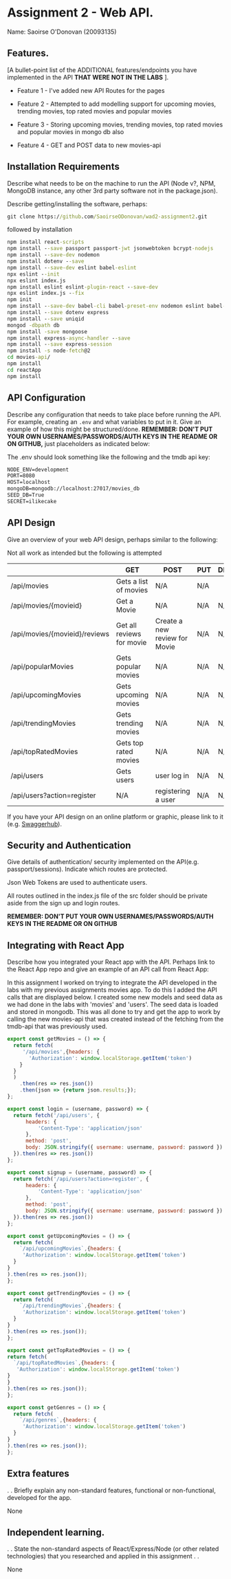 # Assignment 2 - Web API.

Name: Saoirse O'Donovan (20093135)

## Features.

[A bullet-point list of the ADDITIONAL features/endpoints you have implemented in the API **THAT WERE NOT IN THE LABS** ]. 

 + Feature 1 - I've added new API Routes for the pages

 + Feature 2 - Attempted to add modelling support for upcoming movies, trending movies, top rated movies and popular movies

 + Feature 3 - Storing upcoming movies, trending movies, top rated movies and popular movies in mongo db also

 + Feature 4 - GET and POST data to new movies-api

## Installation Requirements

Describe what needs to be on the machine to run the API (Node v?, NPM, MongoDB instance, any other 3rd party software not in the package.json). 

Describe getting/installing the software, perhaps:

```bat
git clone https://github.com/SaoirseODonovan/wad2-assignment2.git
```

followed by installation

```bat
npm install react-scripts
npm install --save passport passport-jwt jsonwebtoken bcrypt-nodejs
npm install --save-dev nodemon
npm install dotenv --save
npm install --save-dev eslint babel-eslint
npx eslint --init
npx eslint index.js
npm install eslint eslint-plugin-react --save-dev
npx eslint index.js --fix
npm init
npm install --save-dev babel-cli babel-preset-env nodemon eslint babel-eslint
npm install --save dotenv express
npm install --save uniqid
mongod -dbpath db
npm install -save mongoose
npm install express-async-handler --save
npm install --save express-session
npm install -s node-fetch@2
cd movies-api/
npm install
cd reactApp
npm install

```

## API Configuration
Describe any configuration that needs to take place before running the API. For example, creating an ``.env`` and what variables to put in it. Give an example of how this might be structured/done.
**REMEMBER: DON'T PUT YOUR OWN USERNAMES/PASSWORDS/AUTH KEYS IN THE README OR ON GITHUB,** just placeholders as indicated below:

The .env should look something like the following and the tmdb api key:

```bat
NODE_ENV=development
PORT=8080
HOST=localhost
mongoDB=mongodb://localhost:27017/movies_db
SEED_DB=True
SECRET=ilikecake

```

## API Design
Give an overview of your web API design, perhaps similar to the following: 

Not all work as intended but the following is attempted

|  |  GET | POST | PUT | DELETE
| -- | -- | -- | -- | -- 
| /api/movies |Gets a list of movies | N/A | N/A |
| /api/movies/{movieid} | Get a Movie | N/A | N/A | N/A
| /api/movies/{movieid}/reviews | Get all reviews for movie | Create a new review for Movie | N/A | N/A  
| /api/popularMovies | Gets popular movies | N/A | N/A | N/A
| /api/upcomingMovies | Gets upcoming movies | N/A | N/A | N/A
| /api/trendingMovies | Gets trending movies | N/A | N/A | N/A
| /api/topRatedMovies | Gets top rated movies | N/A | N/A | N/A
| /api/users | Gets users | user log in | N/A | N/A
| /api/users?action=register | N/A | registering a user | N/A | N/A

If you have your API design on an online platform or graphic, please link to it (e.g. [Swaggerhub](https://app.swaggerhub.com/)).


## Security and Authentication
Give details of authentication/ security implemented on the API(e.g. passport/sessions). Indicate which routes are protected. 

Json Web Tokens are used to authenticate users. 

All routes outlined in the index.js file of the src folder should be private aside from the sign up and login routes.

**REMEMBER: DON'T PUT YOUR OWN USERNAMES/PASSWORDS/AUTH KEYS IN THE README OR ON GITHUB**

## Integrating with React App

Describe how you integrated your React app with the API. Perhaps link to the React App repo and give an example of an API call from React App:

In this assignment I worked on trying to integrate the API developed in the labs with my previous assignments movies app. To do this I added the API calls that are displayed below. I created some new models and seed data as we had done in the labs with 'movies' and 'users'. The seed data is loaded and stored in mongodb. This was all done to try and get the app to work by calling the new movies-api that was created instead of the fetching from the tmdb-api that was previously used. 

~~~Javascript
export const getMovies = () => {
  return fetch(
     '/api/movies',{headers: {
       'Authorization': window.localStorage.getItem('token')
    }
  }
  )
    .then(res => res.json())
    .then(json => {return json.results;});
};

export const login = (username, password) => {
  return fetch('/api/users', {
      headers: {
          'Content-Type': 'application/json'
      },
      method: 'post',
      body: JSON.stringify({ username: username, password: password })
  }).then(res => res.json())
};

export const signup = (username, password) => {
  return fetch('/api/users?action=register', {
      headers: {
          'Content-Type': 'application/json'
      },
      method: 'post',
      body: JSON.stringify({ username: username, password: password })
  }).then(res => res.json())
};

export const getUpcomingMovies = () => {
  return fetch(
    `/api/upcomingMovies`,{headers: {
     'Authorization': window.localStorage.getItem('token')
  }
}
).then(res => res.json());
};

export const getTrendingMovies = () => {
  return fetch(
    `/api/trendingMovies`,{headers: {
     'Authorization': window.localStorage.getItem('token')
  }
}
).then(res => res.json());
};

export const getTopRatedMovies = () => {
return fetch(
  `/api/topRatedMovies`,{headers: {
   'Authorization': window.localStorage.getItem('token')
}
}
).then(res => res.json());
};

export const getGenres = () => {
  return fetch(
    `/api/genres`,{headers: {
     'Authorization': window.localStorage.getItem('token')
  }
}
).then(res => res.json());
};
~~~

## Extra features

. . Briefly explain any non-standard features, functional or non-functional, developed for the app.  

None

## Independent learning.

. . State the non-standard aspects of React/Express/Node (or other related technologies) that you researched and applied in this assignment . .  

None
